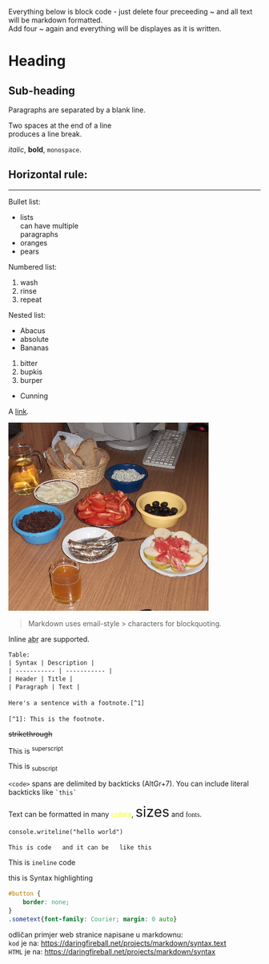 
Everything below is block code - just delete four preceeding ~ and all text will be markdown formatted.  
Add four ~ again and everything will be displayes as it is written.

# Heading

## Sub-heading

Paragraphs are separated by a blank line.

Two spaces at the end of a line  
produces a line break.

_italic_, **bold**, `monospace`.

Horizontal rule:
---
***


Bullet list:
* lists  
  can have multiple  
  paragraphs
* oranges
* pears
  
Numbered list:
  1. wash
  2. rinse
  3. repeat

Nested list:
* Abacus
* absolute
* Bananas
 1. bitter
 1. bupkis
 3. burper
* Cunning
  
  
A [link](http://example.com).

![Image](Image_icon.png)

> Markdown uses email-style > characters for blockquoting.

Inline <abbr title="abbreviations">abr</abbr> are supported.

    Table:
    | Syntax | Description |
    | ----------- | ----------- |
    | Header | Title |
    | Paragraph | Text |
  
    Here's a sentence with a footnote.[^1]

    [^1]: This is the footnote.

~~strikethrough~~

This is <sup>superscript</sup>

This is <sub>subscript</sub>

`<code>` spans are delimited by backticks (AltGr+7). You can include literal backticks like `` `this` ``

Text can be formatted in many <span style="color:yellow">colors</span>, <span style="font-size:2em;">sizes</span> and <span style="font-family:Impact"> fonts</span>.

```{vb}
console.writeline("hello world")
```

`This is code  
and it can be  
like this`

This is `ineline` code

this is Syntax highlighting
```css
#button {
    border: none;
}
.sometext{font-family: Courier; margin: 0 auto}
```

odličan primjer web stranice napisane u markdownu:  
`kod` je na: https://daringfireball.net/projects/markdown/syntax.text  
`HTML` je na: https://daringfireball.net/projects/markdown/syntax




